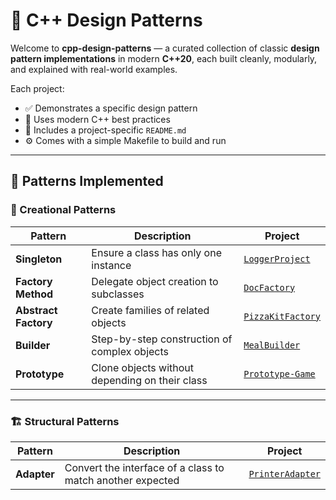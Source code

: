 # 🎯 C++ Design Patterns

Welcome to **cpp-design-patterns** — a curated collection of classic **design pattern implementations** in modern **C++20**, each built cleanly, modularly, and explained with real-world examples.

Each project:
- ✅ Demonstrates a specific design pattern
- 🧱 Uses modern C++ best practices
- 📝 Includes a project-specific `README.md`
- ⚙️ Comes with a simple Makefile to build and run

---

## 📁 Patterns Implemented

### 🔨 Creational Patterns

| Pattern              | Description                                    | Project                                                     |
|----------------------|------------------------------------------------|-------------------------------------------------------------|
| **Singleton**        | Ensure a class has only one instance           | [`LoggerProject`](./Creational/Singleton/README.md)         |
| **Factory Method**   | Delegate object creation to subclasses         | [`DocFactory`](./Creational/FactoryMethod/README.md)        |
| **Abstract Factory** | Create families of related objects             | [`PizzaKitFactory`](./Creational/AbstractFactory/README.md) |
| **Builder**          | Step-by-step construction of complex objects   | [`MealBuilder`](./Creational/Builder/README.md)             |
| **Prototype**        | Clone objects without depending on their class | [`Prototype-Game`](./Creational/Prototype/README.md)        |

---

### 🏗 Structural Patterns

| Pattern      | Description                                               | Project                                                 |
|--------------|-----------------------------------------------------------|---------------------------------------------------------|
| **Adapter**  | Convert the interface of a class to match another expected | [`PrinterAdapter`](./Structural/Adapter/README.md)      |
